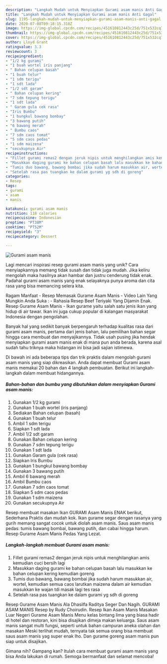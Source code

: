 ```yaml
---
description: "Langkah Mudah untuk Menyiapkan Gurami asam manis Anti Gagal"
title: "Langkah Mudah untuk Menyiapkan Gurami asam manis Anti Gagal"
slug: 1195-langkah-mudah-untuk-menyiapkan-gurami-asam-manis-anti-gagal
date: 2020-07-08T09:18:15.318Z
image: https://img-global.cpcdn.com/recipes/451610812443c25d/751x532cq70/gurami-asam-manis-foto-resep-utama.jpg
thumbnail: https://img-global.cpcdn.com/recipes/451610812443c25d/751x532cq70/gurami-asam-manis-foto-resep-utama.jpg
cover: https://img-global.cpcdn.com/recipes/451610812443c25d/751x532cq70/gurami-asam-manis-foto-resep-utama.jpg
author: Lloyd Grant
ratingvalue: 3.3
reviewcount: 3
recipeingredient:
- "1/2 kg gurami"
- "1 buah wortel iris panjang"
- " Bahan celupan basah"
- "1 buah telur"
- "1 sdm terigu"
- "1 sdt lada"
- "1/2 sdt garam"
- " Bahan celupan kering"
- "7 sdm tepung terigu"
- "1 sdt lada"
- " Garam gula cek rasa"
- "Iris Bumbu"
- "1 bungkul bawang bombay"
- "3 bawang putih"
- "6 bawang merah"
- " Bumbu caos"
- "7 sdm caos tomat"
- "5 sdm caos pedas"
- "1 sdm maizena"
- "secukupnya Air"
recipeinstructions:
- "Fillet gurami remas2 dengan jeruk nipis untuk menghilangkan amis kemudian cuci bersih lagi"
- "Masukkan daging gurami ke bahan celupan basah lalu masukkan ke bahan celupan kering kemudian goreng"
- "Tumis duo bawang, bawang bombai jika sudah harum masukkan air, wortel, kemudian semua caos larutkan maizena dalam air kemudian masukkan ke wajan tdi masak lagi tes rasa"
- "Setelah rasa pas tuangkan ke dalam gurami yg sdh di goreng"
categories:
- Resep
tags:
- gurami
- asam
- manis

katakunci: gurami asam manis 
nutrition: 118 calories
recipecuisine: Indonesian
preptime: "PT38M"
cooktime: "PT52M"
recipeyield: "3"
recipecategory: Dessert

---
```



![Gurami asam manis](https://img-global.cpcdn.com/recipes/451610812443c25d/751x532cq70/gurami-asam-manis-foto-resep-utama.jpg)

Lagi mencari inspirasi resep gurami asam manis yang unik? Cara menyiapkannya memang tidak susah dan tidak juga mudah. Jika keliru mengolah maka hasilnya akan hambar dan justru cenderung tidak enak. Padahal gurami asam manis yang enak selayaknya punya aroma dan cita rasa yang bisa memancing selera kita.

Ragam Manfaat - Resep Memasak Gurame Asam Manis - Video Lain Yang Mungkin Anda Suka : - Rahasia Resep Beef Teriyaki Yang Dijamin Enak. Resep Gurame Asam Manis - Ikan gurame yaitu salah satu jenis ikan yang hidup di air tawar. Ikan ini juga cukup popular di kalangan masyarakat Indonesia dengan pengolahan.

Banyak hal yang sedikit banyak berpengaruh terhadap kualitas rasa dari gurami asam manis, pertama dari jenis bahan, lalu pemilihan bahan segar hingga cara membuat dan menyajikannya. Tidak usah pusing jika hendak menyiapkan gurami asam manis enak di mana pun anda berada, karena asal sudah tahu triknya maka hidangan ini bisa jadi sajian istimewa.


Di bawah ini ada beberapa tips dan trik praktis dalam mengolah gurami asam manis yang siap dikreasikan. Anda dapat membuat Gurami asam manis memakai 20 bahan dan 4 langkah pembuatan. Berikut ini langkah-langkah dalam membuat hidangannya.

<!--inarticleads1-->

##### Bahan-bahan dan bumbu yang dibutuhkan dalam menyiapkan Gurami asam manis:

1. Gunakan 1/2 kg gurami
1. Gunakan 1 buah wortel (iris panjang)
1. Sediakan  Bahan celupan (basah)
1. Gunakan 1 buah telur
1. Ambil 1 sdm terigu
1. Siapkan 1 sdt lada
1. Ambil 1/2 sdt garam
1. Gunakan  Bahan celupan kering
1. Gunakan 7 sdm tepung terigu
1. Gunakan 1 sdt lada
1. Gunakan  Garam gula (cek rasa)
1. Siapkan Iris Bumbu
1. Gunakan 1 bungkul bawang bombay
1. Gunakan 3 bawang putih
1. Ambil 6 bawang merah
1. Ambil  Bumbu caos
1. Gunakan 7 sdm caos tomat
1. Siapkan 5 sdm caos pedas
1. Gunakan 1 sdm maizena
1. Gunakan secukupnya Air


Resep membuat masakan Ikan GURAMI Asam Manis ENAK berikut, Sederhana Praktis dan mudah kok. Ikan gurame segar dengan rasanya yang gurih memang sangat cocok untuk diolah asam manis. Saus asam manis pedas: tumis bawang bombai, bawang putih, dan cabai hingga harum. Resep Gurame Asam Manis Pedas Yang Lezat. 

<!--inarticleads2-->

##### Langkah-langkah membuat Gurami asam manis:

1. Fillet gurami remas2 dengan jeruk nipis untuk menghilangkan amis kemudian cuci bersih lagi
1. Masukkan daging gurami ke bahan celupan basah lalu masukkan ke bahan celupan kering kemudian goreng
1. Tumis duo bawang, bawang bombai jika sudah harum masukkan air, wortel, kemudian semua caos larutkan maizena dalam air kemudian masukkan ke wajan tdi masak lagi tes rasa
1. Setelah rasa pas tuangkan ke dalam gurami yg sdh di goreng


Resep Gurame Asam Manis Ala Dhasilfa Raditya Seger Dan Nagih. GURAMI ASAM MANIS Resep by Rudy Choirudin. Resep Ikan Asam Manis Masakan Luar Negeri Gurame Asam Manis Menu kelas bintang lima yang biasa hadir di hotel dan restoran, kini bisa disajikan dimeja makan keluarga. Saus asam manis sangat multi fungsi, seperti untuk bahan campuran aneka olahan dan masakan Meski terlihat mudah, ternyata tak semua orang bisa membuat saus asam manis yag super enak lho. Dan gurame goreng asam manis pun siap untuk disajikan. 

Gimana nih? Gampang kan? Itulah cara membuat gurami asam manis yang bisa Anda lakukan di rumah. Semoga bermanfaat dan selamat mencoba!
